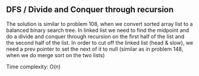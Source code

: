 ## DFS / Divide and Conquer through recursion

The solution is similar to problem 108, when we convert sorted array list to a balanced binary search tree. In linked list we need to find the midpoint and do a divide and conquer through recursion on the first half of the list and the second half of the list. In order to cut off the linked list (head & slow), we need a prev pointer to set the next of it to null (similar as in problem 148, when we do merge sort on the two lists)

Time complexity: O(n)
